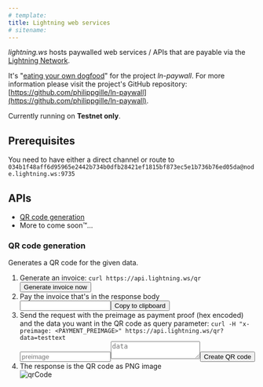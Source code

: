 ```yaml
---
# template:
title: Lightning web services
# sitename:
---
```


*lightning.ws* hosts paywalled web services / APIs that are payable via the [Lightning Network](https://lightning.network).

It's "[eating your own dogfood](https://en.wikipedia.org/wiki/Eating_your_own_dog_food)" for the project *ln-paywall*. For more information please visit the project's GitHub repository: [https://github.com/philippgille/ln-paywall](https://github.com/philippgille/ln-paywall).

Currently running on **Testnet only**.

Prerequisites
-------------

You need to have either a direct channel or route to `034b1f48aff6d95965e2442b734b0dfb28421ef1815bf873ec5e1b736b76ed05da@node.lightning.ws:9735`

APIs
----

- [QR code generation](#qr-code-generation)
- More to come soon™...

### QR code generation

Generates a QR code for the given data.

1. Generate an invoice: `curl https://api.lightning.ws/qr` <div id="generateBtnContainer"><button onclick="generateInvoice()">Generate invoice now</button></div>
2. Pay the invoice that's in the response body <div id="responseContainer"><input type="text" id="responseArea"><button onclick="copyToClipboard('responseArea')">Copy to clipboard</button></div>
3. Send the request with the preimage as payment proof (hex encoded) and the data you want in the QR code as query parameter: `curl -H "x-preimage: <PAYMENT_PREIMAGE>" https://api.lightning.ws/qr?data=testtext` <div id="preimageContainer"><input id="preimage" placeholder="preimage" type="text" /><textarea placeholder="data" id="dataArea"></textarea><button onclick="sendPreImage()">Create QR code</button><div id="sendError"></div></div>
4. The response is the QR code as PNG image <div id="qrImageContainer"><img id="qrImage" src="" alt="qrCode" /></div>
